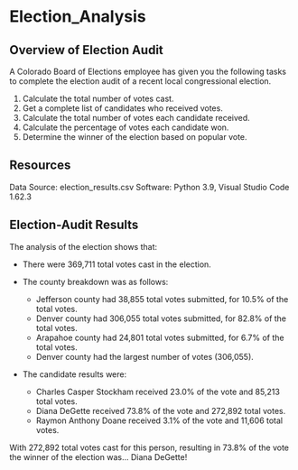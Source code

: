 # Election_Analysis

## Overview of Election Audit
A Colorado Board of Elections employee has given you the following tasks to complete the election audit of a recent local congressional election.

1. Calculate the total number of votes cast.
2. Get a complete list of candidates who received votes.
3. Calculate the total number of votes each candidate received.
4. Calculate the percentage of votes each candidate won.
5. Determine the winner of the election based on popular vote.

## Resources
Data Source: election_results.csv
Software: Python 3.9, Visual Studio Code 1.62.3

## Election-Audit Results
The analysis of the election shows that:
- There were 369,711 total votes cast in the election.

- The county breakdown was as follows:
  - Jefferson county had 38,855 total votes submitted, for 10.5% of the total votes.
  - Denver county had 306,055 total votes submitted, for 82.8% of the total votes.
  - Arapahoe county had 24,801 total votes submitted, for 6.7% of the total votes. 
  - Denver county had the largest number of votes (306,055).
 
- The candidate results were:
  - Charles Casper Stockham received 23.0% of the vote and 85,213 total votes.
  - Diana DeGette received 73.8% of the vote and 272,892 total votes.
  - Raymon Anthony Doane received 3.1% of the vote and 11,606 total votes.

With 272,892 total votes cast for this person, resulting in 73.8% of the vote the winner of the election was... Diana DeGette!
